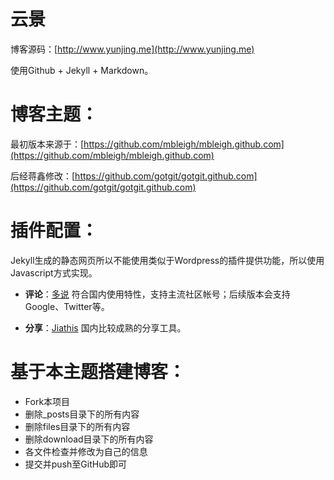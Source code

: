 云景
=======

博客源码：[http://www.yunjing.me](http://www.yunjing.me)

使用Github + Jekyll + Markdown。

博客主题：
====

最初版本来源于：[https://github.com/mbleigh/mbleigh.github.com](https://github.com/mbleigh/mbleigh.github.com)

后经蒋鑫修改：[https://github.com/gotgit/gotgit.github.com](https://github.com/gotgit/gotgit.github.com)


插件配置：
===

Jekyll生成的静态网页所以不能使用类似于Wordpress的插件提供功能，所以使用Javascript方式实现。

* **评论**：[多说](http://duoshuo.com) 符合国内使用特性，支持主流社区帐号；后续版本会支持Google、Twitter等。

* **分享**：[Jiathis](http://www.jiathis.com/) 国内比较成熟的分享工具。

基于本主题搭建博客：
===

* Fork本项目
* 删除_posts目录下的所有内容
* 删除files目录下的所有内容
* 删除download目录下的所有内容
* 各文件检查并修改为自己的信息
* 提交并push至GitHub即可
